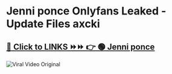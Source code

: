 
 # Jenni ponce Onlyfans Leaked - Update Files axcki

## <h2><a href="https://clipsfans.com/Jenni_ponce&ref=git">🔗 Click to LINKS ⏩⏩ 👉 🟢 Jenni ponce </a></h2>

<a href="https://clipsfans.com/Jenni_ponce&ref=git" rel="nofollow" data-target="animated-image.originalLink"><img src="https://i.ibb.co.com/xMMVF88/686577567.gif" alt="Viral Video Original" style="max-width: 100%; display: inline-block;" data-target="animated-image.originalImage"></a>

